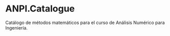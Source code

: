 # ANPI.Catalogue
Catálogo de métodos matemáticos para el curso de Análisis Numérico para Ingeniería.
